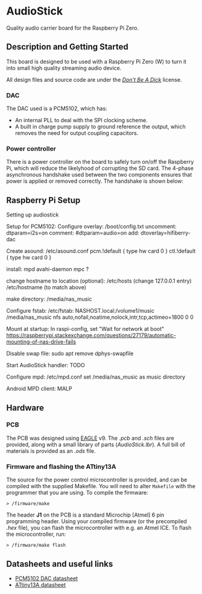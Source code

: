 # AudioStick

Quality audio carrier board for the Raspberry Pi Zero.

## Description and Getting Started

This board is designed to be used with a Raspberry Pi Zero (W) to turn it into small high quality streaming audio device.

All design files and source code are under the [_Don't Be A Dick_][dbad-github] license.

### DAC

The DAC used is a PCM5102, which has:
 * An internal PLL to deal with the SPI clocking scheme.
 * A built in charge pump supply to ground reference the output, which removes the need for output coupling capacitors.

### Power controller

There is a power controller on the board to safely turn on/off the Raspberry Pi, which will reduce the likelyhood of corrupting the SD card. The 4-phase asynchronous handshake used between the two components ensures that power is applied or removed correctly. The handshake is shown below:

## Raspberry Pi Setup

Setting up audiostick

Setup for PCM5102:
Configure overlay: /boot/config.txt
uncomment: dtparam=i2s=on
comment: #dtparam=audio=on
add: dtoverlay=hifiberry-dac

Create asound: /etc/asound.conf
pcm.!default {
 type hw card 0
}
ctl.!default {
 type hw card 0
}

install:
mpd
avahi-daemon
mpc ?

change hostname to location (optional):
/etc/hosts (change 127.0.0.1 entry)
/etc/hostname (to match above)

make directory:
/media/nas_music

Configure fstab: /etc/fstab:
NASHOST.local:/volume1/music /media/nas_music nfs auto,nofail,noatime,nolock,intr,tcp,actimeo=1800 0 0

Mount at startup:
In raspi-config, set "Wait for network at boot"
https://raspberrypi.stackexchange.com/questions/27179/automatic-mounting-of-nas-drive-fails

Disable swap file:
sudo apt remove dphys-swapfile

Start AudioStick handler:
TODO

Configure mpd: /etc/mpd.conf
set /media/nas_music as music directory

Android MPD client: MALP


## Hardware

### PCB

The PCB was designed using [EAGLE][eagle-web] v9. The *.pcb* and *.sch* files are provided, along with a small library of parts (*AudioStick.lbr*). A full bill of materials is provided as an *.ods* file.

### Firmware and flashing the ATtiny13A

The source for the power control microcontroller is provided, and can be compiled with the supplied Makefile. You will need to alter `Makefile` with the programmer that you are using. To compile the firmware:

`> /firmware/make`

The header **J1** on the PCB is a standard Microchip \[Atmel\] 6 pin programming header. Using your compiled firmware (or the precompiled *.hex* file), you can flash the microcontroller with e.g. an Atmel ICE. To flash the microcontroller, run:

`> /firmware/make flash`


## Datasheets and useful links

- [PCM5102 DAC datasheet][pcm5102-datasheet]
- [ATtiny13A datasheet][attiny13-datasheet]

[dbad-github]: https://github.com/philsturgeon/dbad
[eagle-web]: https://www.autodesk.com/products/eagle/overview
[pcm5102-datasheet]: http://www.ti.com/product/PCM5102
[attiny13-datasheet]: https://www.microchip.com/wwwproducts/en/ATTINY13A

